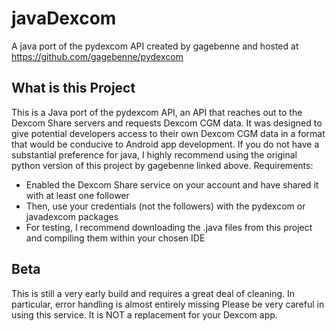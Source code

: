 # javaDexcom
A java port of the pydexcom API created by gagebenne and hosted at https://github.com/gagebenne/pydexcom

## What is this Project
This is a Java port of the pydexcom API, an API that reaches out to the Dexcom Share servers and requests Dexcom CGM data. It was designed to give potential developers access to their own Dexcom CGM data in a format that would be conducive to Android app development. If you do not have a substantial preference for java, I highly recommend using the original python version of this project by gagebenne linked above. 
Requirements:
- Enabled the Dexcom Share service on your account and have shared it with at least one follower
- Then, use your credentials (not the followers) with the pydexcom or javadexcom packages
- For testing, I recommend downloading the .java files from this project and compiling them within your chosen IDE

## Beta
This is still a very early build and requires a great deal of cleaning. In particular, error handling is almost entirely missing
Please be very careful in using this service. It is NOT a replacement for your Dexcom app.
